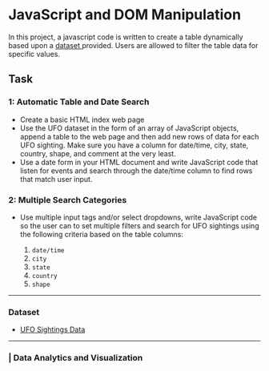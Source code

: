 # JavaScript and DOM Manipulation

In this project, a javascript code is written to create a table dynamically based upon a [dataset ](StarterCode/static/js/data.js) provided. Users are allowed to filter the table data for specific values. 

## Task
### 1: Automatic Table and Date Search
* Create a basic HTML index web page
* Use the UFO dataset in the form of an array of JavaScript objects, append a table to the web page and then add new rows of data for each UFO sighting.
Make sure you have a column for date/time, city, state, country, shape, and comment at the very least.
* Use a date form in your HTML document and write JavaScript code that listen for events and search through the date/time column to find rows that match user input.

### 2: Multiple Search Categories
* Use multiple input tags and/or select dropdowns, write JavaScript code so the user can to set multiple filters and search for UFO sightings using the following criteria based on the table columns:

  1. `date/time`
  2. `city`
  3. `state`
  4. `country`
  5. `shape`

- - -

### Dataset

* [UFO Sightings Data](StarterCode/static/js/data.js)

- - -

### | Data Analytics and Visualization
